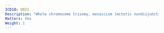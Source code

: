 ```yaml
---
ICD10: Q921
Description: "Whole chromosome trisomy, mosaicism (mitotic nondisjunction)"
Matters: Yes
Weight: 1
---
```

